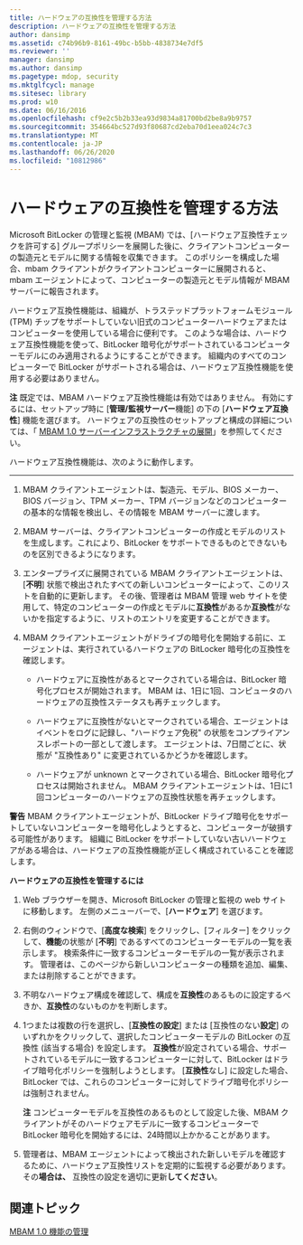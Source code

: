 ```yaml
---
title: ハードウェアの互換性を管理する方法
description: ハードウェアの互換性を管理する方法
author: dansimp
ms.assetid: c74b96b9-8161-49bc-b5bb-4838734e7df5
ms.reviewer: ''
manager: dansimp
ms.author: dansimp
ms.pagetype: mdop, security
ms.mktglfcycl: manage
ms.sitesec: library
ms.prod: w10
ms.date: 06/16/2016
ms.openlocfilehash: cf9e2c5b2b33ea93d9834a81700bd2be8a9b9757
ms.sourcegitcommit: 354664bc527d93f80687cd2eba70d1eea024c7c3
ms.translationtype: MT
ms.contentlocale: ja-JP
ms.lasthandoff: 06/26/2020
ms.locfileid: "10812986"
---
```

# ハードウェアの互換性を管理する方法


Microsoft BitLocker の管理と監視 (MBAM) では、[ハードウェア互換性チェックを許可する] グループポリシーを展開した後に、クライアントコンピューターの製造元とモデルに関する情報を収集できます。 このポリシーを構成した場合、mbam クライアントがクライアントコンピューターに展開されると、mbam エージェントによって、コンピューターの製造元とモデル情報が MBAM サーバーに報告されます。

ハードウェア互換性機能は、組織が、トラステッドプラットフォームモジュール (TPM) チップをサポートしていない旧式のコンピューターハードウェアまたはコンピューターを使用している場合に便利です。 このような場合は、ハードウェア互換性機能を使って、BitLocker 暗号化がサポートされているコンピューターモデルにのみ適用されるようにすることができます。 組織内のすべてのコンピューターで BitLocker がサポートされる場合は、ハードウェア互換性機能を使用する必要はありません。

**注** 既定では、MBAM ハードウェア互換性機能は有効ではありません。 有効にするには、セットアップ時に [**管理/監視サーバー**機能] の下の [**ハードウェア互換性**] 機能を選びます。 ハードウェアの互換性のセットアップと構成の詳細については、「 [MBAM 1.0 サーバーインフラストラクチャの展開](deploying-the-mbam-10-server-infrastructure.md)」を参照してください。

 

ハードウェア互換性機能は、次のように動作します。

****

1.  MBAM クライアントエージェントは、製造元、モデル、BIOS メーカー、BIOS バージョン、TPM メーカー、TPM バージョンなどのコンピューターの基本的な情報を検出し、その情報を MBAM サーバーに渡します。

2.  MBAM サーバーは、クライアントコンピューターの作成とモデルのリストを生成します。これにより、BitLocker をサポートできるものとできないものを区別できるようになります。

3.  エンタープライズに展開されている MBAM クライアントエージェントは、[**不明**] 状態で検出されたすべての新しいコンピューターによって、このリストを自動的に更新します。 その後、管理者は MBAM 管理 web サイトを使用して、特定のコンピューターの作成とモデルに**互換性**があるか**互換性**がないかを指定するように、リストのエントリを変更することができます。

4.  MBAM クライアントエージェントがドライブの暗号化を開始する前に、エージェントは、実行されているハードウェアの BitLocker 暗号化の互換性を確認します。

    -   ハードウェアに互換性があるとマークされている場合は、BitLocker 暗号化プロセスが開始されます。 MBAM は、1日に1回、コンピュータのハードウェアの互換性ステータスも再チェックします。

    -   ハードウェアに互換性がないとマークされている場合、エージェントはイベントをログに記録し、"ハードウェア免税" の状態をコンプライアンスレポートの一部として渡します。 エージェントは、7日間ごとに、状態が "互換性あり" に変更されているかどうかを確認します。

    -   ハードウェアが unknown とマークされている場合、BitLocker 暗号化プロセスは開始されません。 MBAM クライアントエージェントは、1日に1回コンピューターのハードウェアの互換性状態を再チェックします。

**警告** MBAM クライアントエージェントが、BitLocker ドライブ暗号化をサポートしていないコンピューターを暗号化しようとすると、コンピューターが破損する可能性があります。 組織に BitLocker をサポートしていない古いハードウェアがある場合は、ハードウェアの互換性機能が正しく構成されていることを確認します。

 

**ハードウェアの互換性を管理するには**

1.  Web ブラウザーを開き、Microsoft BitLocker の管理と監視の web サイトに移動します。 左側のメニューバーで、[**ハードウェア**] を選びます。

2.  右側のウィンドウで、[**高度な検索**] をクリックし、[フィルター] をクリックして、**機能**の状態が [**不明**] であるすべてのコンピューターモデルの一覧を表示します。 検索条件に一致するコンピューターモデルの一覧が表示されます。 管理者は、このページから新しいコンピューターの種類を追加、編集、または削除することができます。

3.  不明なハードウェア構成を確認して、構成を**互換性**のあるものに設定するべきか、**互換性**のないものかを判断します。

4.  1つまたは複数の行を選択し、[**互換性の設定**] または [互換性のない**設定**] のいずれかをクリックして、選択したコンピューターモデルの BitLocker の互換性 (該当する場合) を設定します。 **互換性**が設定されている場合、サポートされているモデルに一致するコンピューターに対して、BitLocker はドライブ暗号化ポリシーを強制しようとします。 [**互換性**なし] に設定した場合、BitLocker では、これらのコンピューターに対してドライブ暗号化ポリシーは強制されません。

    **注** コンピューターモデルを互換性のあるものとして設定した後、MBAM クライアントがそのハードウェアモデルに一致するコンピューターで BitLocker 暗号化を開始するには、24時間以上かかることがあります。

     

5.  管理者は、MBAM エージェントによって検出された新しいモデルを確認するために、ハードウェア互換性リストを定期的に監視する必要があります。その**場合は、** 互換性の設定を適切に更新**してください**。

## 関連トピック


[MBAM 1.0 機能の管理](administering-mbam-10-features.md)

 

 





